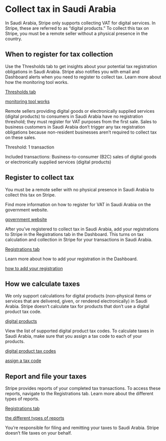 # Collect tax in Saudi Arabia

In Saudi Arabia, Stripe only supports collecting VAT for digital services. In Stripe, these are referred to as “digital products.” To collect this tax on Stripe, you must be a remote seller without a physical presence in the country.

## When to register for tax collection

Use the Thresholds tab to get insights about your potential tax registration obligations in Saudi Arabia. Stripe also notifies you with email and Dashboard alerts when you need to register to collect tax. Learn more about how the monitoring tool works.

[Thresholds tab](https://dashboard.stripe.com/tax/thresholds)

[monitoring tool works](/tax/monitoring)

Remote sellers providing digital goods or electronically supplied services (digital products) to consumers in Saudi Arabia have no registration threshold; they must register for VAT purposes from the first sale. Sales to business customers in Saudi Arabia don’t trigger any tax registration obligations because non-resident businesses aren’t required to collect tax on these sales.

Threshold: 1 transaction

Included transactions: Business-to-consumer (B2C) sales of digital goods or electronically supplied services (digital products)

## Register to collect tax

You must be a remote seller with no physical presence in Saudi Arabia to collect this tax on Stripe.

Find more information on how to register for VAT in Saudi Arabia on the government website.

[government website](https://zatca.gov.sa/en/eServices/Pages/eServices_001.aspx)

After you’ve registered to collect tax in Saudi Arabia, add your registrations to Stripe in the Registrations tab in the Dashboard. This turns on tax calculation and collection in Stripe for your transactions in Saudi Arabia.

[Registrations tab](https://dashboard.stripe.com/tax/registrations?location=sa)

Learn more about how to add your registration in the Dashboard.

[how to add your registration](/tax/registering#track-your-registrations-in-the-tax-dashboard)

## How we calculate taxes

We only support calculations for digital products (non-physical items or services that are delivered, given, or rendered electronically) in Saudi Arabia. Stripe doesn’t calculate tax for products that don’t use a digital product tax code.

[digital products](/tax/tax-codes?type=digital)

View the list of supported digital product tax codes. To calculate taxes in Saudi Arabia, make sure that you assign a tax code to each of your products.

[digital product tax codes](/tax/tax-codes?type=digital)

[assign a tax code](/tax/products-prices-tax-codes-tax-behavior#tax-code-on-product)

## Report and file your taxes

Stripe provides reports of your completed tax transactions. To access these reports, navigate to the Registrations tab. Learn more about the different types of reports.

[Registrations tab](https://dashboard.stripe.com/tax/registrations)

[the different types of reports](/tax/reports)

You’re responsible for filing and remitting your taxes to Saudi Arabia. Stripe doesn’t file taxes on your behalf.
